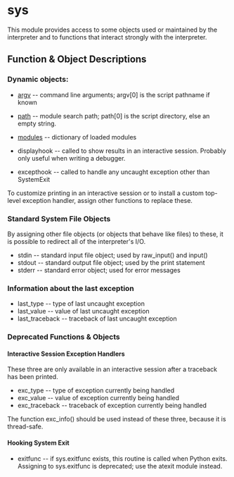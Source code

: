 # sys 

This module provides access to some objects used or maintained by the interpreter and to functions that interact strongly with the interpreter.

## Function & Object Descriptions

### Dynamic objects:

 * [argv](sys/demo-sys.py) -- command line arguments; argv[0] is the script pathname if known
 * [path](sys/demo-sys.py) -- module search path; path[0] is the script directory, else an empty string.
 * [modules](sys/demo-sys.py) -- dictionary of loaded modules
 
 * displayhook -- called to show results in an interactive session. Probably only useful when writing a debugger.
 * excepthook -- called to handle any uncaught exception other than SystemExit

To customize printing in an interactive session or to install a custom top-level exception handler, assign other functions to replace these.

### Standard System File Objects

By assigning other file objects (or objects that behave like files) to these, it is possible to redirect all of the interpreter's I/O.

* stdin -- standard input file object; used by raw_input() and input()
* stdout -- standard output file object; used by the print statement
* stderr -- standard error object; used for error messages

### Information about the last exception

 * last_type -- type of last uncaught exception
 * last_value -- value of last uncaught exception
 * last_traceback -- traceback of last uncaught exception

### Deprecated Functions & Objects

#### Interactive Session Exception Handlers

These three are only available in an interactive session after a traceback has been printed.

 * exc_type -- type of exception currently being handled
 * exc_value -- value of exception currently being handled
 * exc_traceback -- traceback of exception currently being handled

The function exc_info() should be used instead of these three, because it is thread-safe.

#### Hooking System Exit

* exitfunc -- if sys.exitfunc exists, this routine is called when Python exits. Assigning to sys.exitfunc is deprecated; use the atexit module instead.
